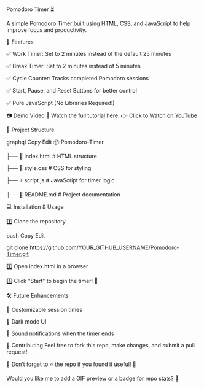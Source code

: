 Pomodoro Timer ⏳


A simple Pomodoro Timer built using HTML, CSS, and JavaScript to help improve focus and productivity.



🚀 Features


✅ Work Timer: Set to 2 minutes instead of the default 25 minutes

✅ Break Timer: Set to 2 minutes instead of 5 minutes

✅ Cycle Counter: Tracks completed Pomodoro sessions

✅ Start, Pause, and Reset Buttons for better control

✅ Pure JavaScript (No Libraries Required!)



📷 Demo Video
🎥 Watch the full tutorial here:
👉 [Click to Watch on YouTube](https://youtu.be/p47e3U7NhYI?si=cqrZV_kbHmtm6SIl)

📂 Project Structure

graphql
Copy
Edit
📦 Pomodoro-Timer

├── 📄 index.html  # HTML structure

├── 🎨 style.css   # CSS for styling

├── ⚡ script.js    # JavaScript for timer logic

├── 📜 README.md   # Project documentation

💻 Installation & Usage

1️⃣ Clone the repository

bash
Copy
Edit


git clone https://github.com/YOUR_GITHUB_USERNAME/Pomodoro-Timer.git

2️⃣ Open index.html in a browser

3️⃣ Click "Start" to begin the timer! 🎯

🛠️ Future Enhancements

🔹 Customizable session times

🔹 Dark mode UI

🔹 Sound notifications when the timer ends

📩 Contributing
Feel free to fork this repo, make changes, and submit a pull request!

📢 Don’t forget to ⭐ the repo if you found it useful! 🚀

Would you like me to add a GIF preview or a badge for repo stats? 🎨
